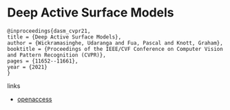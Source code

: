 # Deep Active Surface Models

```
@inproceedings{dasm_cvpr21,
title = {Deep Active Surface Models},
author = {Wickramasinghe, Udaranga and Fua, Pascal and Knott, Graham},
booktitle = {Proceedings of the IEEE/CVF Conference on Computer Vision and Pattern Recognition (CVPR)},
pages = {11652--11661},
year = {2021}
}
```
links
- [openaccess](http://openaccess.thecvf.com//content/CVPR2021/html/Wickramasinghe_Deep_Active_Surface_Models_CVPR_2021_paper.html)
